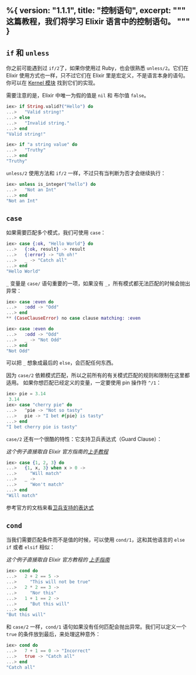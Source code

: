 %{
  version: "1.1.1",
  title: "控制语句",
  excerpt: """
  这篇教程，我们将学习 Elixir 语言中的控制语句。
  """
}
---

## `if` 和 `unless`

你之前可能遇到过 `if/2`了，如果你使用过 Ruby，也会很熟悉 `unless/2`。它们在 Elixir 使用方式也一样，只不过它们在 Elixir 里是宏定义，不是语言本身的语句。你可以在 [Kernel 模块](https://hexdocs.pm/elixir/Kernel.html) 找到它们的实现。

需要注意的是，Elixir 中唯一为假的值是 `nil` 和 布尔值 `false`。

```elixir
iex> if String.valid?("Hello") do
...>   "Valid string!"
...> else
...>   "Invalid string."
...> end
"Valid string!"

iex> if "a string value" do
...>   "Truthy"
...> end
"Truthy"
```

`unless/2` 使用方法和 `if/2` 一样，不过只有当判断为否才会继续执行：

```elixir
iex> unless is_integer("hello") do
...>   "Not an Int"
...> end
"Not an Int"
```

## `case`

如果需要匹配多个模式，我们可使用 `case`：

```elixir
iex> case {:ok, "Hello World"} do
...>   {:ok, result} -> result
...>   {:error} -> "Uh oh!"
...>   _ -> "Catch all"
...> end
"Hello World"
```

`_` 变量是 `case/` 语句重要的一项，如果没有 `_`，所有模式都无法匹配的时候会抛出异常：

```elixir
iex> case :even do
...>   :odd -> "Odd"
...> end
** (CaseClauseError) no case clause matching: :even

iex> case :even do
...>   :odd -> "Odd"
...>   _ -> "Not Odd"
...> end
"Not Odd"
```

可以把 `_` 想象成最后的 `else`，会匹配任何东西。

因为 `case/2` 依赖模式匹配，所以之前所有的有关模式匹配的规则和限制在这里都适用。
如果你想匹配已经定义的变量，一定要使用 pin 操作符 `^/1`：

```elixir
iex> pie = 3.14
 3.14
iex> case "cherry pie" do
...>   ^pie -> "Not so tasty"
...>   pie -> "I bet #{pie} is tasty"
...> end
"I bet cherry pie is tasty"
```

`case/2` 还有一个很酷的特性：它支持卫兵表达式（Guard Clause）：

_这个例子直接取自 Elixir 官方指南的[上手教程](https://elixir-lang.org/getting-started/case-cond-and-if.html#case)_

```elixir
iex> case {1, 2, 3} do
...>   {1, x, 3} when x > 0 ->
...>     "Will match"
...>   _ ->
...>     "Won't match"
...> end
"Will match"
```

参考官方的文档来看[卫兵支持的表达式](https://hexdocs.pm/elixir/guards.html#list-of-allowed-expressions)

## `cond`

当我们需要匹配条件而不是值的时候，可以使用 `cond/1`，这和其他语言的 `else if` 或者 `elsif` 相似：

_这个例子直接取自 Elixir 官方教程的 [上手指南](https://elixir-lang.org/getting-started/case-cond-and-if.html#cond)_

```elixir
iex> cond do
...>   2 + 2 == 5 ->
...>     "This will not be true"
...>   2 * 2 == 3 ->
...>     "Nor this"
...>   1 + 1 == 2 ->
...>     "But this will"
...> end
"But this will"
```

和 `case/2` 一样，`cond/1` 语句如果没有任何匹配会抛出异常。我们可以定义一个 `true` 的条件放到最后，来处理这种意外：

```elixir
iex> cond do
...>   7 + 1 == 0 -> "Incorrect"
...>   true -> "Catch all"
...> end
"Catch all"
```
